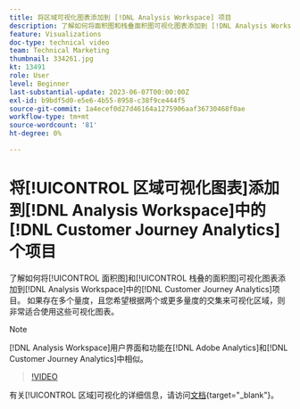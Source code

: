 ```yaml
---
title: 将区域可视化图表添加到 [!DNL Analysis Workspace] 项目
description: 了解如何将面积图和栈叠面积图可视化图表添加到 [!DNL Analysis Workspace] 中的 [!DNL Customer Journey Analytics]项目。
feature: Visualizations
doc-type: technical video
team: Technical Marketing
thumbnail: 334261.jpg
kt: 13491
role: User
level: Beginner
last-substantial-update: 2023-06-07T00:00:00Z
exl-id: b9bdf5d0-e5e6-4b55-8958-c38f9ce444f5
source-git-commit: 1a4ecef0d27d46164a1275906aaf36730468f0ae
workflow-type: tm+mt
source-wordcount: '81'
ht-degree: 0%

---
```


# 将[!UICONTROL 区域可视化图表]添加到[!DNL Analysis Workspace]中的[!DNL Customer Journey Analytics]个项目

了解如何将[!UICONTROL 面积图]和[!UICONTROL 栈叠的面积图]可视化图表添加到[!DNL Analysis Workspace]中的[!DNL Customer Journey Analytics]项目。 如果存在多个量度，且您希望根据两个或更多量度的交集来可视化区域，则非常适合使用这些可视化图表。

>[!NOTE]
>
>[!DNL Analysis Workspace]用户界面和功能在[!DNL Adobe Analytics]和[!DNL Customer Journey Analytics]中相似。

>[!VIDEO](https://video.tv.adobe.com/v/334261/?quality=12&learn=on)

有关[!UICONTROL 区域]可视化的详细信息，请访问[文档](https://experienceleague.adobe.com/docs/analytics-platform/using/cja-workspace/visualizations/area.html){target="_blank"}。
